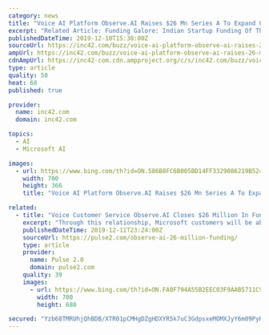 ```yaml
---
category: news
title: "Voice AI Platform Observe.AI Raises $26 Mn Series A To Expand Operations"
excerpt: "Related Article: Funding Galore: Indian Startup Funding Of The Week [Dec 9-14] In addition to the funding announcement, the company has also announced a partnership with US-based tech giant Microsoft to bring AI-powered coaching and conversational insights to clients of both the companies through Microsoft’s Azure marketplace. Swapnil Jain ..."
publishedDateTime: 2019-12-10T15:38:00Z
sourceUrl: https://inc42.com/buzz/voice-ai-platform-observe-ai-raises-26-mn-series-a-to-expand-operations/
ampUrl: https://inc42.com/buzz/voice-ai-platform-observe-ai-raises-26-mn-series-a-to-expand-operations/amp/
cdnAmpUrl: https://inc42-com.cdn.ampproject.org/c/s/inc42.com/buzz/voice-ai-platform-observe-ai-raises-26-mn-series-a-to-expand-operations/amp/
type: article
quality: 58
heat: 68
published: true

provider:
  name: inc42.com
  domain: inc42.com

topics:
  - AI
  - Microsoft AI

images:
  - url: https://www.bing.com/th?id=ON.586B8FC6B005BD14FF3329086219B524
    width: 700
    height: 366
    title: "Voice AI Platform Observe.AI Raises $26 Mn Series A To Expand Operations"

related:
  - title: "Voice Customer Service Observe.AI Closes $26 Million In Funding"
    excerpt: "Through this relationship, Microsoft customers will be able to leverage Observe.AI’s platform through its Azure marketplace. “At Microsoft, we’re thrilled to see one of our Microsoft for Start-Up members excel as one of the fastest-growing startups in the Bay Area. Observe.AI continues to define how AI can transform the customer ..."
    publishedDateTime: 2019-12-11T23:24:00Z
    sourceUrl: https://pulse2.com/observe-ai-26-million-funding/
    type: article
    provider:
      name: Pulse 2.0
      domain: pulse2.com
    quality: 39
    images:
      - url: https://www.bing.com/th?id=ON.FA0F794A55B2EEC03F9AAB5711C9D47C
        width: 700
        height: 680

secured: "Yzb68TMRUhjQhBDB/XTR01pCMHgDZgHDXYR5k7uC3GdpsxeMOMXJyY6m09PyHovfvSEbcQqVu33Puj/sOwHbcWkDObzfytved/uQUSSwTren/R0YzwwCmzGt3/ceedIVQTqdT/QUVqitG1kvzdMh2Fjr7z9v6wRK/U22qPtcLLu4eau4rgYnCDwOoM24g3P7zdA/9nxQbTYJNRm59pgb8Olc9Lva5wkA0OAiL59+DSCGaQV0YPmCpmRZz5fKcOsIqKKR8Mg0j5LnirpP/HEfig==;iqByp64z6zcSF1B8wTBU+w=="
---
```



